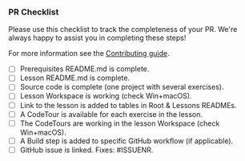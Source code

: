 ### PR Checklist

Please use this checklist to track the completeness of your PR. We're always happy to assist you in completing these steps!

For more information see the [Contributing guide](https://github.com/marcduiker/azure-functions-university/blob/main/CONTRIBUTING.md).

- [ ] Prerequisites README.md is complete.
- [ ] Lesson README.md is complete.
- [ ] Source code is complete (one project with several exercises).
- [ ] Lesson Workspace is working (check Win+macOS).
- [ ] Link to the lesson is added to tables in Root & Lessons READMEs.
- [ ] A CodeTour is available for each exercise in the lesson.
- [ ] The CodeTours are working in the lesson Workspace (check Win+macOS).
- [ ] A Build step is added to specific GitHub workflow (if applicable).
- [ ] GitHub issue is linked. Fixes: #ISSUENR.
